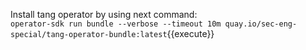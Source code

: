 Install tang operator by using next command:  
`operator-sdk run bundle --verbose --timeout 10m quay.io/sec-eng-special/tang-operator-bundle:latest`{{execute}}
